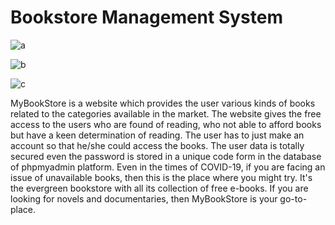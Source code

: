 # Bookstore Management System


![a](https://user-images.githubusercontent.com/59168880/115263548-26c90d80-a153-11eb-919b-2b60620822b0.png)


![b](https://user-images.githubusercontent.com/59168880/115263561-27fa3a80-a153-11eb-8ceb-394b736977c0.png)


![c](https://user-images.githubusercontent.com/59168880/115263564-2892d100-a153-11eb-900b-84febeea6a84.png)


MyBookStore is a website which provides the user various kinds of books related to the categories available in the market. The website gives the free access to the users who are found of reading, who not able to afford books but have a keen determination of reading. 
The user has to just make an account so that he/she could access the books.
The user data is totally secured even the password is stored in a unique code form in the database of phpmyadmin platform.
Even in the times of COVID-19, if you are facing an issue of unavailable books, then this is the place where you might try.
It's the evergreen bookstore with all its collection of free e-books. If you are looking for novels and documentaries, then MyBookStore is your go-to-place.

